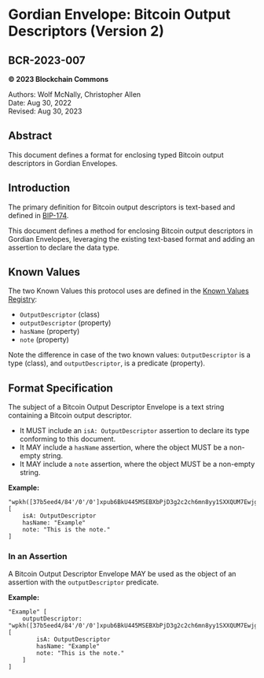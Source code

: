 # Gordian Envelope: Bitcoin Output Descriptors (Version 2)

## BCR-2023-007

**© 2023 Blockchain Commons**

Authors: Wolf McNally, Christopher Allen<br/>
Date: Aug 30, 2022<br/>
Revised: Aug 30, 2023

## Abstract

This document defines a format for enclosing typed Bitcoin output descriptors in Gordian Envelopes.

## Introduction

The primary definition for Bitcoin output descriptors is text-based and defined in [BIP-174](https://github.com/bitcoin/bitcoin/blob/master/doc/descriptors.md).

This document defines a method for enclosing Bitcoin output descriptors in Gordian Envelopes, leveraging the existing text-based format and adding an assertion to declare the data type.

## Known Values

The two Known Values this protocol uses are defined in the [Known Values Registry](bcr-2023-002-known-value.md#appendix-a-registry):

* `OutputDescriptor` (class)
* `outputDescriptor` (property)
* `hasName` (property)
* `note` (property)

Note the difference in case of the two known values: `OutputDescriptor` is a type (class), and `outputDescriptor`, is a predicate (property).

## Format Specification

The subject of a Bitcoin Output Descriptor Envelope is a text string containing a Bitcoin output descriptor.

* It MUST include an `isA: OutputDescriptor` assertion to declare its type conforming to this document.
* It MAY include a `hasName` assertion, where the object MUST be a non-empty string.
* It MAY include a `note` assertion, where the object MUST be a non-empty string.

**Example:**

```
"wpkh([37b5eed4/84'/0'/0']xpub6BkU445MSEBXbPjD3g2c2ch6mn8yy1SXXQUM7EwjgYiq6Wt1NDwDZ45npqWcV8uQC5oi2gHuVukoCoZZyT4HKq8EpotPMqGqxdZRuapCQ23/<0;1>/*)" [
    isA: OutputDescriptor
    hasName: "Example"
    note: "This is the note."
]
```

### In an Assertion

A Bitcoin Output Descriptor Envelope MAY be used as the object of an assertion with the `outputDescriptor` predicate.

**Example:**

```
"Example" [
    outputDescriptor: "wpkh([37b5eed4/84'/0'/0']xpub6BkU445MSEBXbPjD3g2c2ch6mn8yy1SXXQUM7EwjgYiq6Wt1NDwDZ45npqWcV8uQC5oi2gHuVukoCoZZyT4HKq8EpotPMqGqxdZRuapCQ23/<0;1>/*)" [
        isA: OutputDescriptor
        hasName: "Example"
        note: "This is the note."
    ]
]
```
